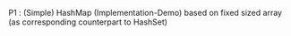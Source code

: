 P1 :  (Simple) HashMap (Implementation-Demo) based on fixed sized array (as corresponding counterpart to HashSet)